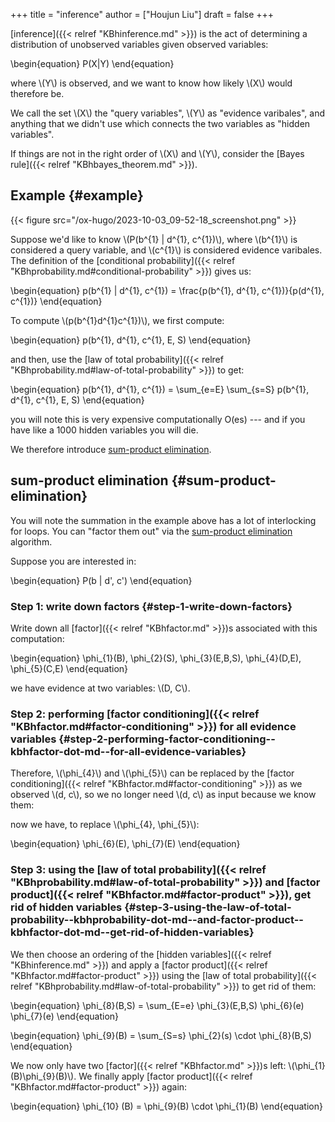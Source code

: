 +++
title = "inference"
author = ["Houjun Liu"]
draft = false
+++

[inference]({{< relref "KBhinference.md" >}}) is the act of determining a distribution of unobserved variables given observed variables:

\begin{equation}
P(X|Y)
\end{equation}

where \\(Y\\) is observed, and we want to know how likely \\(X\\) would therefore be.

We call the set \\(X\\) the "query variables", \\(Y\\) as "evidence varibales", and anything that we didn't use which connects the two variables as "hidden variables".

If things are not in the right order of \\(X\\) and \\(Y\\), consider the [Bayes rule]({{< relref "KBhbayes_theorem.md" >}}).


## Example {#example}

{{< figure src="/ox-hugo/2023-10-03_09-52-18_screenshot.png" >}}

Suppose we'd like to know \\(P(b^{1} | d^{1}, c^{1})\\), where \\(b^{1}\\) is considered a query variable, and \\(c^{1}\\) is considered evidence varibales. The definition of the [conditional probability]({{< relref "KBhprobability.md#conditional-probability" >}}) gives us:

\begin{equation}
p(b^{1} | d^{1}, c^{1}) = \frac{p(b^{1}, d^{1}, c^{1})}{p(d^{1}, c^{1})}
\end{equation}

To compute \\(p(b^{1}d^{1}c^{1})\\), we first compute:

\begin{equation}
p(b^{1}, d^{1}, c^{1}, E, S)
\end{equation}

and then, use the [law of total probability]({{< relref "KBhprobability.md#law-of-total-probability" >}}) to get:

\begin{equation}
p(b^{1}, d^{1}, c^{1}) = \sum\_{e=E} \sum\_{s=S} p(b^{1}, d^{1}, c^{1}, E, S)
\end{equation}

you will note this is very expensive computationally O(es) --- and if you have like a 1000 hidden variables you will die.

We therefore introduce [sum-product elimination](#sum-product-elimination).


## sum-product elimination {#sum-product-elimination}

You will note the summation in the example above has a lot of interlocking for loops. You can "factor them out" via the [sum-product elimination](#sum-product-elimination) algorithm.

Suppose you are interested in:

\begin{equation}
P(b | d', c')
\end{equation}


### Step 1: write down factors {#step-1-write-down-factors}

Write down all [factor]({{< relref "KBhfactor.md" >}})s associated with this computation:

\begin{equation}
\phi\_{1}(B), \phi\_{2}(S), \phi\_{3}(E,B,S), \phi\_{4}(D,E), \phi\_{5}(C,E)
\end{equation}

we have evidence at two variables: \\(D, C\\).


### Step 2: performing [factor conditioning]({{< relref "KBhfactor.md#factor-conditioning" >}}) for all evidence variables {#step-2-performing-factor-conditioning--kbhfactor-dot-md--for-all-evidence-variables}

Therefore, \\(\phi\_{4}\\) and \\(\phi\_{5}\\) can be replaced by the [factor conditioning]({{< relref "KBhfactor.md#factor-conditioning" >}}) as we observed \\(d, c\\), so we no longer need \\(d, c\\) as input because we know them:

now we have, to replace \\(\phi\_{4}, \phi\_{5}\\):

\begin{equation}
\phi\_{6}(E), \phi\_{7}(E)
\end{equation}


### Step 3: using the [law of total probability]({{< relref "KBhprobability.md#law-of-total-probability" >}}) and [factor product]({{< relref "KBhfactor.md#factor-product" >}}), get rid of hidden variables {#step-3-using-the-law-of-total-probability--kbhprobability-dot-md--and-factor-product--kbhfactor-dot-md--get-rid-of-hidden-variables}

We then choose an ordering of the [hidden variables]({{< relref "KBhinference.md" >}}) and apply a [factor product]({{< relref "KBhfactor.md#factor-product" >}}) using the [law of total probability]({{< relref "KBhprobability.md#law-of-total-probability" >}}) to get rid of them:

\begin{equation}
\phi\_{8}(B,S) = \sum\_{E=e} \phi\_{3}(E,B,S) \phi\_{6}(e) \phi\_{7}(e)
\end{equation}

\begin{equation}
\phi\_{9}(B) = \sum\_{S=s} \phi\_{2}(s) \cdot  \phi\_{8}(B,S)
\end{equation}

We now only have two [factor]({{< relref "KBhfactor.md" >}})s left: \\(\phi\_{1}(B)\phi\_{9}(B)\\). We finally apply [factor product]({{< relref "KBhfactor.md#factor-product" >}}) again:

\begin{equation}
\phi\_{10} (B) = \phi\_{9}(B) \cdot \phi\_{1}(B)
\end{equation}
